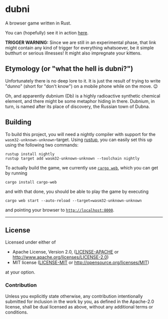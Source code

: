 dubni
=====

A browser game written in Rust.

You can (hopefully) see it in action [here](https://juliankniephoff.github.io/dubni/).

**TRIGGER WARNING:** Since we are still in an experimental phase,
that link might contain any kind of trigger for everything whatsoever,
be it simple butthurt or serious illnesses!
It might also impregnate your kittens.

Etymology (or "what the hell is dubni?")
----------------------------------------

Unfortunately there is no deep lore to it. It is just the result of trying
to write "dunno" (short for "don't know") on a mobile phone while on the move.
:wink:

Oh, and apparently dubnium (Db) is a highly radioactive synthetic
chemical element, and there might be some metaphor hiding in there.
Dubnium, in turn, is named after its place of discovery,
the Russian town of Dubna.

Building
--------

To build this project, you will need a nightly compiler
with support for the `wasm32-unknown-unknown`-target.
Using [rustup](https://www.rustup.rs/),
you can easily set this up using the following two commands:

    rustup install nightly
    rustup target add wasm32-unknown-unknown --toolchain nightly

To actually build the game,
we currently use [`cargo web`](https://github.com/koute/cargo-web),
which you can get by running

    cargo install cargo-web

and with that done, you should be able to play the game by executing

    cargo web start --auto-reload --target=wasm32-unknown-unknown

and pointing your browser to [`http://localhost:8000`](http://localhost:8000).

---

## License

Licensed under either of

 * Apache License, Version 2.0, ([LICENSE-APACHE](LICENSE-APACHE) or http://www.apache.org/licenses/LICENSE-2.0)
 * MIT license ([LICENSE-MIT](LICENSE-MIT) or http://opensource.org/licenses/MIT)

at your option.

### Contribution

Unless you explicitly state otherwise, any contribution intentionally submitted
for inclusion in the work by you, as defined in the Apache-2.0 license, shall
be dual licensed as above, without any additional terms or conditions.
